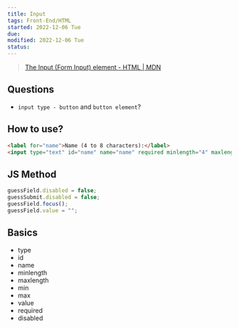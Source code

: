 ```yaml
---
title: Input
tags: Front-End/HTML   
started: 2022-12-06 Tue
due: 
modified: 2022-12-06 Tue
status: 
---
```

>[The Input (Form Input) element - HTML | MDN](https://developer.mozilla.org/en-US/docs/Web/HTML/Element/input)
## Questions
- `input type - button` and `button element`?
## How to use?
```html
<label for="name">Name (4 to 8 characters):</label>
<input type="text" id="name" name="name" required minlength="4" maxlength="8" size="10">
```
## JS Method
```js
guessField.disabled = false;
guessSubmit.disabled = false;
guessField.focus();
guessField.value = "";
```
## Basics
- type
- id
- name
- minlength
- maxlength
- min
- max
- value
- required
- disabled